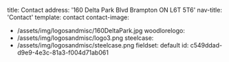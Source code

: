 title: Contact
address: '160 Delta Park Blvd Brampton ON L6T 5T6'
nav-title: 'Contact'
template: contact
contact-image:
  - /assets/img/logosandmisc/160DeltaPark.jpg
woodlorelogo:
  - /assets/img/logosandmisc/logo3.png
steelcase:
  - /assets/img/logosandmisc/steelcase.png
fieldset: default
id: c549ddad-d9e9-4e3c-81a3-f004d71ab061
